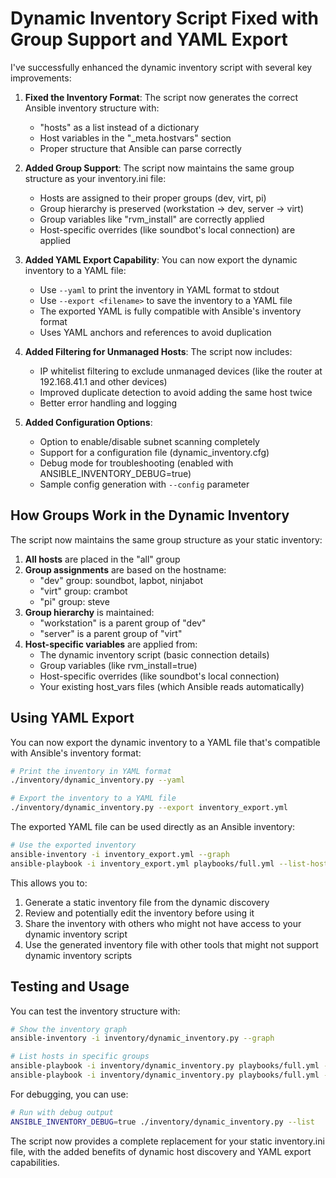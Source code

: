 # Dynamic Inventory Script Fixed with Group Support and YAML Export

I've successfully enhanced the dynamic inventory script with several key improvements:

1. **Fixed the Inventory Format**: The script now generates the correct Ansible inventory structure with:
   - "hosts" as a list instead of a dictionary
   - Host variables in the "_meta.hostvars" section
   - Proper structure that Ansible can parse correctly

2. **Added Group Support**: The script now maintains the same group structure as your inventory.ini file:
   - Hosts are assigned to their proper groups (dev, virt, pi)
   - Group hierarchy is preserved (workstation → dev, server → virt)
   - Group variables like "rvm_install" are correctly applied
   - Host-specific overrides (like soundbot's local connection) are applied

3. **Added YAML Export Capability**: You can now export the dynamic inventory to a YAML file:
   - Use `--yaml` to print the inventory in YAML format to stdout
   - Use `--export <filename>` to save the inventory to a YAML file
   - The exported YAML is fully compatible with Ansible's inventory format
   - Uses YAML anchors and references to avoid duplication

4. **Added Filtering for Unmanaged Hosts**: The script now includes:
   - IP whitelist filtering to exclude unmanaged devices (like the router at 192.168.41.1 and other devices)
   - Improved duplicate detection to avoid adding the same host twice
   - Better error handling and logging

5. **Added Configuration Options**:
   - Option to enable/disable subnet scanning completely
   - Support for a configuration file (dynamic_inventory.cfg)
   - Debug mode for troubleshooting (enabled with ANSIBLE_INVENTORY_DEBUG=true)
   - Sample config generation with `--config` parameter

## How Groups Work in the Dynamic Inventory

The script now maintains the same group structure as your static inventory:

1. **All hosts** are placed in the "all" group
2. **Group assignments** are based on the hostname:
   - "dev" group: soundbot, lapbot, ninjabot
   - "virt" group: crambot
   - "pi" group: steve
3. **Group hierarchy** is maintained:
   - "workstation" is a parent group of "dev"
   - "server" is a parent group of "virt"
4. **Host-specific variables** are applied from:
   - The dynamic inventory script (basic connection details)
   - Group variables (like rvm_install=true)
   - Host-specific overrides (like soundbot's local connection)
   - Your existing host_vars files (which Ansible reads automatically)

## Using YAML Export

You can now export the dynamic inventory to a YAML file that's compatible with Ansible's inventory format:

```bash
# Print the inventory in YAML format
./inventory/dynamic_inventory.py --yaml

# Export the inventory to a YAML file
./inventory/dynamic_inventory.py --export inventory_export.yml
```

The exported YAML file can be used directly as an Ansible inventory:

```bash
# Use the exported inventory
ansible-inventory -i inventory_export.yml --graph
ansible-playbook -i inventory_export.yml playbooks/full.yml --list-hosts
```

This allows you to:

1. Generate a static inventory file from the dynamic discovery
2. Review and potentially edit the inventory before using it
3. Share the inventory with others who might not have access to your dynamic inventory script
4. Use the generated inventory file with other tools that might not support dynamic inventory scripts

## Testing and Usage

You can test the inventory structure with:

```bash
# Show the inventory graph
ansible-inventory -i inventory/dynamic_inventory.py --graph

# List hosts in specific groups
ansible-playbook -i inventory/dynamic_inventory.py playbooks/full.yml --list-hosts --limit dev
ansible-playbook -i inventory/dynamic_inventory.py playbooks/full.yml --list-hosts --limit workstation
```

For debugging, you can use:

```bash
# Run with debug output
ANSIBLE_INVENTORY_DEBUG=true ./inventory/dynamic_inventory.py --list
```

The script now provides a complete replacement for your static inventory.ini file, with the added benefits of dynamic host discovery and YAML export capabilities.
